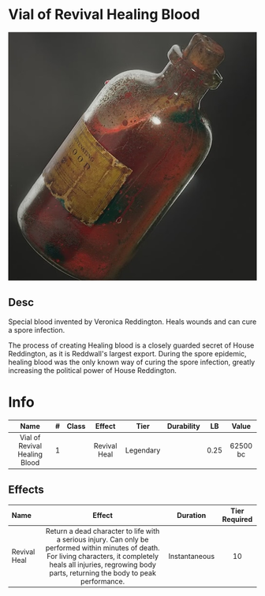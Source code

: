 # Vial of Revival Healing Blood

![Copyright](./../VialOfMinorHealingBlood/VialOfHealingBlood.png)

## Desc

Special blood invented by Veronica Reddington. Heals wounds and can cure a spore infection.

The process of creating Healing blood is a closely guarded secret of House Reddington, as it is Reddwall's largest export. During the spore epidemic, healing blood was the only known way of curing the spore infection, greatly increasing the political power of House Reddington.

# Info

|             Name             | # | Class |    Effect    |   Tier   | Durability |  LB  |  Value  |
| :---------------------------: | :-: | :---: | :----------: | :-------: | :--------: | :--: | :------: |
| Vial of Revival Healing Blood | 1 |      | Revival Heal | Legendary |            | 0.25 | 62500 bc |

## Effects

| Name         |                                                                                                            Effect                                                                                                            |   Duration   | Tier Required |
| :----------- | :--------------------------------------------------------------------------------------------------------------------------------------------------------------------------------------------------------------------------: | :-----------: | :-----------: |
| Revival Heal | Return a dead character to life with a serious injury. Can only be performed within minutes of death. For living characters, it completely heals all injuries, regrowing body parts, returning the body to peak performance. | Instantaneous |      10      |
